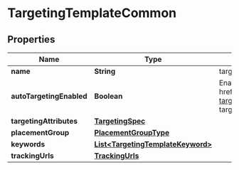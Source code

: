 

# TargetingTemplateCommon

## Properties

Name | Type | Description | Notes
------------ | ------------- | ------------- | -------------
**name** | **String** | targeting template name |  [optional]
**autoTargetingEnabled** | **Boolean** | Enable auto-targeting for ad group. Also known as &lt;a href&#x3D;\&quot;https://help.pinterest.com/en/business/article/expanded-targeting\&quot; target&#x3D;\&quot;_blank\&quot;&gt;\&quot;expanded targeting\&quot;&lt;/a&gt;. |  [optional]
**targetingAttributes** | [**TargetingSpec**](TargetingSpec.md) |  |  [optional]
**placementGroup** | [**PlacementGroupType**](PlacementGroupType.md) |  |  [optional]
**keywords** | [**List&lt;TargetingTemplateKeyword&gt;**](TargetingTemplateKeyword.md) |  |  [optional]
**trackingUrls** | [**TrackingUrls**](TrackingUrls.md) |  |  [optional]




